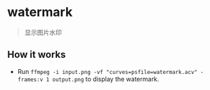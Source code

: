 # watermark

> 显示图片水印

<!-- TODO: -->

## How it works

- Run `ffmpeg -i input.png -vf "curves=psfile=watermark.acv" -frames:v 1 output.png` to display the watermark.
